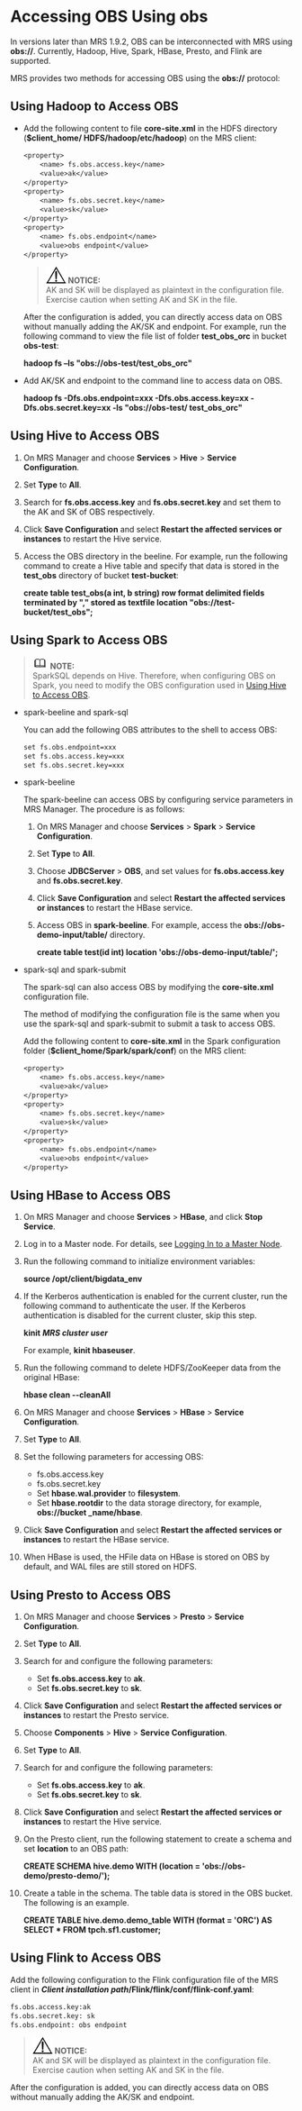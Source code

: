 # Accessing OBS Using obs<a name="EN-US_TOPIC_0221415097"></a>

In versions later than MRS 1.9.2, OBS can be interconnected with MRS using  **obs://**. Currently, Hadoop, Hive, Spark, HBase, Presto, and Flink are supported.

MRS provides two methods for accessing OBS using the  **obs://**  protocol:

## Using Hadoop to Access OBS<a name="section2114171071418"></a>

-   Add the following content to file  **core-site.xml**  in the HDFS directory \(**$client\_home/ HDFS/hadoop/etc/hadoop**\) on the MRS client:

    ```
    <property>
        <name> fs.obs.access.key</name>
        <value>ak</value>
    </property>
    <property>
        <name> fs.obs.secret.key</name>
        <value>sk</value>
    </property>
    <property>
        <name> fs.obs.endpoint</name>
        <value>obs endpoint</value>
    </property>
    ```

    >![](public_sys-resources/icon-notice.gif) **NOTICE:**   
    >AK and SK will be displayed as plaintext in the configuration file. Exercise caution when setting AK and SK in the file.  

    After the configuration is added, you can directly access data on OBS without manually adding the AK/SK and endpoint. For example, run the following command to view the file list of folder  **test\_obs\_orc**  in bucket  **obs-test**:

    ****hadoop fs –ls "obs://obs-test/test\_obs\_orc"****

-   Add AK/SK and endpoint to the command line to access data on OBS.

    ****hadoop fs -Dfs.obs.endpoint=xxx -Dfs.obs.access.key=xx -Dfs.obs.secret.key=xx -ls "obs://obs-test/ test\_obs\_orc"****


## Using Hive to Access OBS<a name="section1164714235144"></a>

1.  On MRS Manager and choose  **Services**  \>  **Hive**  \>  **Service Configuration**.
2.  Set  **Type**  to  **All**.
3.  Search for  **fs.obs.access.key**  and  **fs.obs.secret.key**  and set them to the AK and SK of OBS respectively.
4.  Click  **Save Configuration**  and select  **Restart the affected services or instances**  to restart the Hive service.
5.  Access the OBS directory in the beeline. For example, run the following command to create a Hive table and specify that data is stored in the  **test\_obs**  directory of bucket  **test-bucket**:

    ****create table test\_obs\(a int, b string\) row format delimited fields terminated by "," stored as textfile location "obs://test-bucket/test\_obs";****


## Using Spark to Access OBS<a name="section19812102810147"></a>

>![](public_sys-resources/icon-note.gif) **NOTE:**   
>SparkSQL depends on Hive. Therefore, when configuring OBS on Spark, you need to modify the OBS configuration used in  [Using Hive to Access OBS](#section1164714235144).  

-   spark-beeline and spark-sql

    You can add the following OBS attributes to the shell to access OBS:

    ```
    set fs.obs.endpoint=xxx
    set fs.obs.access.key=xxx
    set fs.obs.secret.key=xxx
    ```

-   spark-beeline

    The spark-beeline can access OBS by configuring service parameters in MRS Manager. The procedure is as follows:

    1.  On MRS Manager and choose  **Services**  \>  **Spark**  \>  **Service Configuration**.
    2.  Set  **Type**  to  **All**.
    3.  Choose  **JDBCServer**  \>  **OBS**, and set values for  **fs.obs.access.key**  and  **fs.obs.secret.key**.
    4.  Click  **Save Configuration**  and select  **Restart the affected services or instances**  to restart the HBase service.
    5.  Access OBS in  **spark-beeline**. For example, access the  **obs://obs-demo-input/table/**  directory.

        ****create table test\(id int\) location 'obs://obs-demo-input/table/';****


-   spark-sql and spark-submit

    The spark-sql can also access OBS by modifying the  **core-site.xml**  configuration file.

    The method of modifying the configuration file is the same when you use the spark-sql and spark-submit to submit a task to access OBS.

    Add the following content to  **core-site.xml**  in the Spark configuration folder \(**$client\_home/Spark/spark/conf**\) on the MRS client:

    ```
    <property>
        <name> fs.obs.access.key</name>
        <value>ak</value>
    </property>
    <property>
        <name> fs.obs.secret.key</name>
        <value>sk</value>
    </property>
    <property>
        <name> fs.obs.endpoint</name>
        <value>obs endpoint</value>
    </property>
    ```


## Using HBase to Access OBS<a name="section4462193319149"></a>

1.  On MRS Manager and choose  **Services**  \>  **HBase**, and click  **Stop Service**.
2.  Log in to a Master node. For details, see  [Logging In to a Master Node](logging-in-to-a-master-node.md).
3.  Run the following command to initialize environment variables:

    ****source /opt/client/bigdata\_env****

4.  If the Kerberos authentication is enabled for the current cluster, run the following command to authenticate the user. If the Kerberos authentication is disabled for the current cluster, skip this step.

    **kinit** **_MRS cluster user_**

    For example,  **kinit hbaseuser**.

5.  Run the following command to delete HDFS/ZooKeeper data from the original HBase:

    ****hbase clean --cleanAll****

6.  On MRS Manager and choose  **Services**  \>  **HBase**  \>  **Service Configuration**.
7.  Set  **Type**  to  **All**.
8.  Set the following parameters for accessing OBS:
    -   fs.obs.access.key
    -   fs.obs.secret.key
    -   Set  **hbase.wal.provider**  to  **filesystem**.
    -   Set  **hbase.rootdir**  to the data storage directory, for example,  **obs://bucket \_name/hbase**.

9.  Click  **Save Configuration**  and select  **Restart the affected services or instances**  to restart the HBase service.
10. When HBase is used, the HFile data on HBase is stored on OBS by default, and WAL files are still stored on HDFS.

## Using Presto to Access OBS<a name="section1974614263315"></a>

1.  On MRS Manager and choose  **Services**  \>  **Presto**  \>  **Service Configuration**.
2.  Set  **Type**  to  **All**.
3.  Search for and configure the following parameters:
    -   Set  **fs.obs.access.key**  to  **ak**.
    -   Set  **fs.obs.secret.key**  to  **sk**.

4.  Click  **Save Configuration**  and select  **Restart the affected services or instances**  to restart the Presto service.
5.  Choose  **Components**  \>  **Hive**  \>  **Service Configuration**.
6.  Set  **Type**  to  **All**.
7.  Search for and configure the following parameters:
    -   Set  **fs.obs.access.key**  to  **ak**.
    -   Set  **fs.obs.secret.key**  to  **sk**.

8.  Click  **Save Configuration**  and select  **Restart the affected services or instances**  to restart the Hive service.
9.  On the Presto client, run the following statement to create a schema and set  **location**  to an OBS path:

    **CREATE SCHEMA hive.demo WITH \(location = 'obs://obs-demo/presto-demo/'\);**

10. Create a table in the schema. The table data is stored in the OBS bucket. The following is an example.

    **CREATE TABLE hive.demo.demo\_table WITH \(format = 'ORC'\) AS SELECT \* FROM tpch.sf1.customer;**


## Using Flink to Access OBS<a name="section269994210283"></a>

Add the following configuration to the Flink configuration file of the MRS client in  **_Client installation path_/Flink/flink/conf/flink-conf.yaml**:

```
fs.obs.access.key:ak
fs.obs.secret.key: sk  
fs.obs.endpoint: obs endpoint
```

>![](public_sys-resources/icon-notice.gif) **NOTICE:**   
>AK and SK will be displayed as plaintext in the configuration file. Exercise caution when setting AK and SK in the file.  

After the configuration is added, you can directly access data on OBS without manually adding the AK/SK and endpoint.


